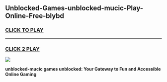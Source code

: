 
## Unblocked-Games-unblocked-mucic-Play-Online-Free-blybd
<h3>
<a href="https://premium76.site?title=unblocked-mucic&ref=26A">CLICK TO PLAY</a></h3>
<hr>

<h3>
<a href="https://premium76.site?title=unblocked-mucic&ref=26A">CLICK 2 PLAY</a>
  
</h3>

<a href="https://premium76.site?title=unblocked-mucic&ref=26A"><img src="https://clearcache.store/games.png"></a>


**unblocked-mucic games unblocked: Your Gateway to Fun and Accessible Online Gaming**
